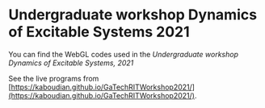 # Undergraduate workshop Dynamics of Excitable Systems 2021
You can find the WebGL codes used in the _Undergraduate workshop Dynamics of Excitable Systems, 2021_

See the live programs from [https://kaboudian.github.io/GaTechRITWorkshop2021/](https://kaboudian.github.io/GaTechRITWorkshop2021/).
